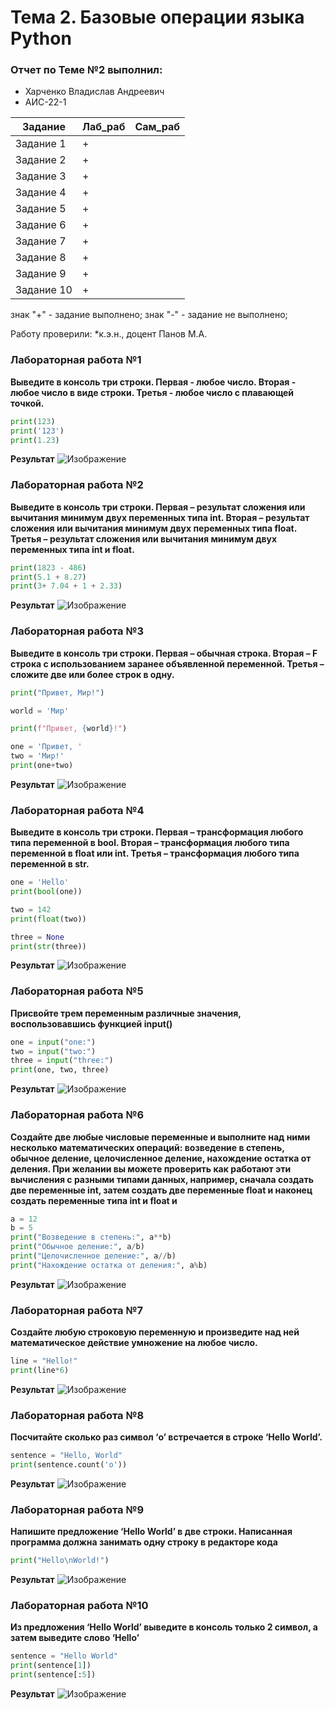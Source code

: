 # Тема 2. Базовые операции языка Python

### Отчет по Теме №2 выполнил:

* Харченко Владислав Андреевич
* АИС-22-1

|Задание|Лаб_раб|Сам_раб|
|---------|----|----|
|Задание 1|+||+|
|Задание 2|+||+|
|Задание 3|+||+|
|Задание 4|+||+|
|Задание 5|+||+|
|Задание 6|+||+|
|Задание 7|+||+|
|Задание 8|+||+|
|Задание 9|+||+|
|Задание 10|+||+|

знак "+" - задание выполнено; знак "-" - задание не выполнено;

Работу проверили:
*к.э.н., доцент Панов М.А.

### Лабораторная работа №1
**Выведите в консоль три строки. Первая - любое число. Вторая - любое число в виде строки. Третья - любое число с плавающей точкой.**

```python
print(123)
print('123')
print(1.23)
```

**Результат**
![Изображение](https://github.com/Wottajotta/Software_engineering/tree/Тема_2/pic/Lab2_1.png "2.1")

### Лабораторная работа №2
**Выведите в консоль три строки. Первая – результат сложения или вычитания минимум двух переменных типа int. Вторая – результат сложения или вычитания минимум двух переменных типа float. Третья – результат сложения или вычитания минимум двух переменных типа int и float.**

```python
print(1823 - 486)
print(5.1 + 8.27)
print(3+ 7.04 + 1 + 2.33)
```

**Результат**
![Изображение](https://github.com/Wottajotta/Software_engineering/tree/Тема_2/pic/Lab2_2.png "2.2")

### Лабораторная работа №3
**Выведите в консоль три строки. Первая – обычная строка. Вторая – F строка с использованием заранее объявленной переменной. Третья – сложите две или более строк в одну.**

```python
print("Привет, Мир!")

world = 'Мир'

print(f"Привет, {world}!")

one = 'Привет, '
two = 'Мир!'
print(one+two)
```

**Результат**
![Изображение](https://github.com/Wottajotta/Software_engineering/tree/Тема_2/pic/Lab2_3.png "2.3")

### Лабораторная работа №4
**Выведите в консоль три строки. Первая – трансформация любого типа переменной в bool. Вторая – трансформация любого типа переменной в float или int. Третья – трансформация любого типа переменной в str.**

```python
one = 'Hello'
print(bool(one))

two = 142
print(float(two))

three = None
print(str(three))
```


**Результат**
![Изображение](https://github.com/Wottajotta/Software_engineering/tree/Тема_2/pic/Lab2_4.png "2.4")

### Лабораторная работа №5
**Присвойте трем переменным различные значения, воспользовавшись функцией input()**

```python
one = input("one:")
two = input("two:")
three = input("three:")
print(one, two, three)
```

**Результат**
![Изображение](https://github.com/Wottajotta/Software_engineering/tree/Тема_2/pic/Lab2_5.png "2.5")

### Лабораторная работа №6
**Создайте две любые числовые переменные и выполните над ними несколько математических операций: возведение в степень, обычное деление, целочисленное деление, нахождение остатка от деления. При желании вы можете проверить как работают эти вычисления с разными типами данных, например, сначала создать две переменные int, затем создать две переменные float и наконец создать переменные типа int и float и**

```python
a = 12
b = 5
print("Возведение в степень:", a**b)
print("Обычное деление:", a/b)
print("Целочисленное деление:", a//b)
print("Нахождение остатка от деления:", a%b)
```

**Результат**
![Изображение](https://github.com/Wottajotta/Software_engineering/tree/Тема_2/pic/Lab2_6.png "2.6 - 1")

### Лабораторная работа №7
**Создайте любую строковую переменную и произведите над ней математическое действие умножение на любое число.**

```python
line = "Hello!"
print(line*6)
```

**Результат**
![Изображение](https://github.com/Wottajotta/Software_engineering/tree/Тема_2/pic/Lab2_7.png "2.7")

### Лабораторная работа №8
**Посчитайте сколько раз символ ‘o’ встречается в строке ‘Hello World’.**

```python
sentence = "Hello, World"
print(sentence.count('o'))
```

**Результат**
![Изображение](https://github.com/Wottajotta/Software_engineering/tree/Тема_2/pic/Lab2_8.png "2.8")

### Лабораторная работа №9
**Напишите предложение ‘Hello World’ в две строки. Написанная программа должна занимать одну строку в редакторе кода**

```python
print("Hello\nWorld!")
```

**Результат**
![Изображение](https://github.com/Wottajotta/Software_engineering/tree/Тема_2/pic/Lab2_9.png "2.9 - 1")


### Лабораторная работа №10
**Из предложения ‘Hello World’ выведите в консоль только 2 символ, а затем выведите слово ‘Hello’**

```python
sentence = "Hello World"
print(sentence[1])
print(sentence[:5])
```

**Результат**
![Изображение](https://github.com/Wottajotta/Software_engineering/tree/Тема_2/pic/Lab2_10.png "2.10")

